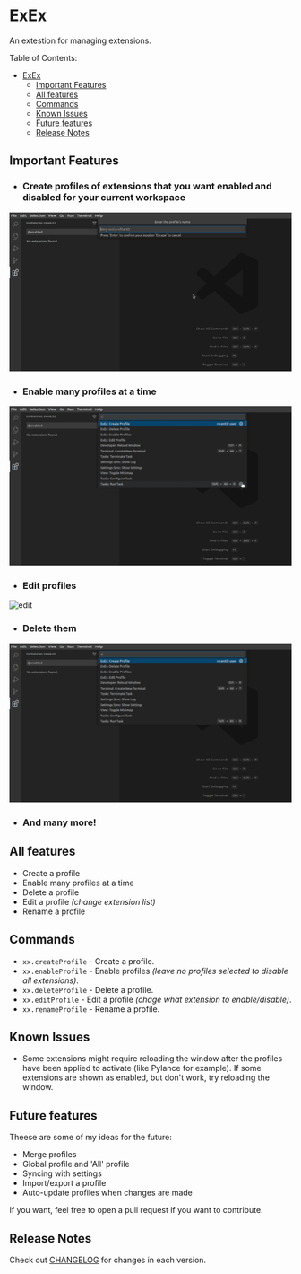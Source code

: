 # ExEx
An extestion for managing extensions.

Table of Contents:
- [ExEx](#exex)
  - [Important Features](#important-features)
  - [All features](#all-features)
  - [Commands](#commands)
  - [Known Issues](#known-issues)
  - [Future features](#future-features)
  - [Release Notes](#release-notes)

## Important Features
- ### Create profiles of extensions that you want enabled and disabled for your current workspace
![create](https://github.com/da-the-dev/ExEx/blob/master/assets/demo/create.gif?raw=true)
- ### Enable many profiles at a time
![enable-many](https://github.com/da-the-dev/ExEx/blob/master/assets/demo/enable%20many.gif?raw=true)
- ### Edit profiles
![edit](https://github.com/da-the-dev/ExEx/blob/master/assets/demo/edit.gif?raw=true)
- ### Delete them
![delete](https://github.com/da-the-dev/ExEx/blob/master/assets/demo/delete.gif?raw=true)
- ### And many more!
  
## All features
- Create a profile
- Enable many profiles at a time
- Delete a profile
- Edit a profile *(change extension list)*
- Rename a profile

## Commands
- `xx.createProfile` - Create a profile.
- `xx.enableProfile` - Enable profiles *(leave no profiles selected to disable all extensions)*.
- `xx.deleteProfile` - Delete a profile.
- `xx.editProfile` - Edit a profile *(chage what extension to enable/disable)*.
- `xx.renameProfile` - Rename a profile.

## Known Issues
- Some extensions might require reloading the window after the profiles have been applied to activate (like Pylance for example). If some extensions are shown as enabled, but don't work, try reloading the window.

## Future features
Theese are some of my ideas for the future:
- Merge profiles
- Global profile and 'All' profile
- Syncing with settings
- Import/export a profile
- Auto-update profiles when changes are made     
  
If you want, feel free to open a pull request if you want to contribute.

## Release Notes
Check out [CHANGELOG](CHANGELOG.md) for changes in each version.

